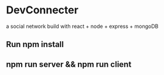 # DevConnecter
a social network build with react + node + express + mongoDB

## Run npm install
## npm run server && npm run client

